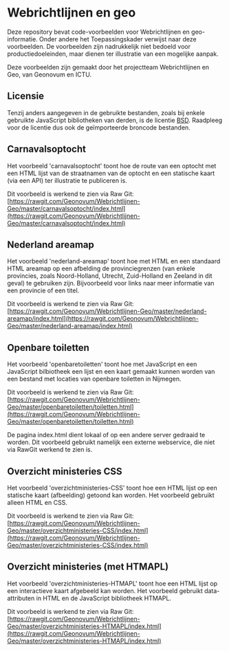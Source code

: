 Webrichtlijnen en geo
=====================

Deze repository bevat code-voorbeelden voor Webrichtlijnen en geo-informatie. Onder andere het Toepassingskader verwijst naar deze voorbeelden. De voorbeelden zijn nadrukkelijk niet bedoeld voor productiedoeleinden, maar dienen ter illustratie van een mogelijke aanpak.

Deze voorbeelden zijn gemaakt door het projectteam Webrichtlijnen en Geo, van Geonovum en ICTU.

Licensie
--------
Tenzij anders aangegeven in de gebruikte bestanden, zoals bij enkele gebruikte JavaScript bibliotheken van derden, is de licentie [BSD](LICENSE). Raadpleeg voor de licentie dus ook de geïmporteerde broncode bestanden.

Carnavalsoptocht
----------------
Het voorbeeld 'carnavalsoptocht' toont hoe de route van een optocht met een HTML lijst van de straatnamen van de optocht en een statische kaart (via een API) ter illustratie te publiceren is.

Dit voorbeeld is werkend te zien via Raw Git:  
[https://rawgit.com/Geonovum/Webrichtlijnen-Geo/master/carnavalsoptocht/index.html](https://rawgit.com/Geonovum/Webrichtlijnen-Geo/master/carnavalsoptocht/index.html)

Nederland areamap
-----------------
Het voorbeeld 'nederland-areamap' toont hoe met HTML en een standaard HTML areamap op een afbelding de provinciegrenzen (van enkele provincies, zoals Noord-Holland, Utrecht, Zuid-Holland en Zeeland in dit geval) te gebruiken zijn. Bijvoorbeeld voor links naar meer informatie van een provincie of een titel.

Dit voorbeeld is werkend te zien via Raw Git:  
[https://rawgit.com/Geonovum/Webrichtlijnen-Geo/master/nederland-areamap/index.html](https://rawgit.com/Geonovum/Webrichtlijnen-Geo/master/nederland-areamap/index.html)

Openbare toiletten
------------------
Het voorbeeld 'openbaretoiletten' toont hoe met JavaScript en een JavaScript bilbiotheek een lijst en een kaart gemaakt kunnen worden van een bestand met locaties van openbare toiletten in Nijmegen.

Dit voorbeeld is werkend te zien via Raw Git:  
[https://rawgit.com/Geonovum/Webrichtlijnen-Geo/master/openbaretoiletten/toiletten.html](https://rawgit.com/Geonovum/Webrichtlijnen-Geo/master/openbaretoiletten/toiletten.html)

De pagina index.html dient lokaal of op een andere server gedraaid te worden. Dit voorbeeld gebruikt namelijk een externe webservice, die niet via RawGit werkend te zien is.

Overzicht ministeries CSS
-------------------------
Het voorbeeld 'overzichtministeries-CSS' toont hoe een HTML lijst op een statische kaart (afbeelding) getoond kan worden. Het voorbeeld gebruikt alleen HTML en CSS.

Dit voorbeeld is werkend te zien via Raw Git:  
[https://rawgit.com/Geonovum/Webrichtlijnen-Geo/master/overzichtministeries-CSS/index.html](https://rawgit.com/Geonovum/Webrichtlijnen-Geo/master/overzichtministeries-CSS/index.html)

Overzicht ministeries (met HTMAPL)
----------------------------------
Het voorbeeld 'overzichtministeries-HTMAPL' toont hoe een HTML lijst op een interactieve kaart afgebeeld kan worden. Het voorbeeld gebruikt data-attributen in HTML en de JavaScript bibliotheek HTMAPL.

Dit voorbeeld is werkend te zien via Raw Git:  
[https://rawgit.com/Geonovum/Webrichtlijnen-Geo/master/overzichtministeries-HTMAPL/index.html](https://rawgit.com/Geonovum/Webrichtlijnen-Geo/master/overzichtministeries-HTMAPL/index.html)

